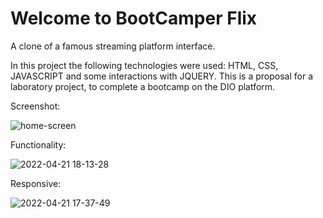 # Welcome to BootCamper Flix

A clone of a famous streaming platform interface.

In this project the following technologies were used: HTML, CSS, JAVASCRIPT and some interactions with JQUERY.
This is a proposal for a laboratory project, to complete a bootcamp on the DIO platform.

Screenshot:

![home-screen](https://user-images.githubusercontent.com/100864562/164549639-4463671b-a0f2-42be-acb0-cbe5f838f5f7.png)

Functionality:

![2022-04-21 18-13-28](https://user-images.githubusercontent.com/100864562/164553395-4b4f4ad7-5528-4579-9915-2e0573ab2a41.gif)

Responsive:

![2022-04-21 17-37-49](https://user-images.githubusercontent.com/100864562/164549147-a37cfe6b-00aa-4b95-ab26-963b3e2a2070.gif)
